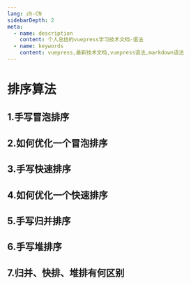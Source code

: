```yaml
---
lang: zh-CN
sidebarDepth: 2
meta:
  - name: description
    content: 个人总结的vuepress学习技术文档-语法
  - name: keywords
    content: vuepress,最新技术文档,vuepress语法,markdown语法
---
```


# 排序算法

## 1.手写冒泡排序

## 2.如何优化一个冒泡排序

## 3.手写快速排序

## 4.如何优化一个快速排序

## 5.手写归并排序

## 6.手写堆排序

## 7.归并、快排、堆排有何区别

